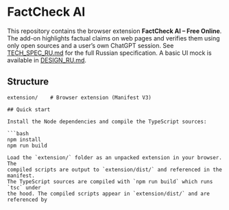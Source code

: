 # FactCheck AI

This repository contains the browser extension **FactCheck AI – Free Online**.
The add-on highlights factual claims on web pages and verifies them using only
open sources and a user’s own ChatGPT session. See
[TECH_SPEC_RU.md](TECH_SPEC_RU.md) for the full Russian specification. A basic
UI mock is available in [DESIGN_RU.md](DESIGN_RU.md).

## Structure

```
extension/    # Browser extension (Manifest V3)

## Quick start

Install the Node dependencies and compile the TypeScript sources:

```bash
npm install
npm run build

Load the `extension/` folder as an unpacked extension in your browser. The
compiled scripts are output to `extension/dist/` and referenced in the manifest.
The TypeScript sources are compiled with `npm run build` which runs `tsc` under
the hood. The compiled scripts appear in `extension/dist/` and are referenced by
